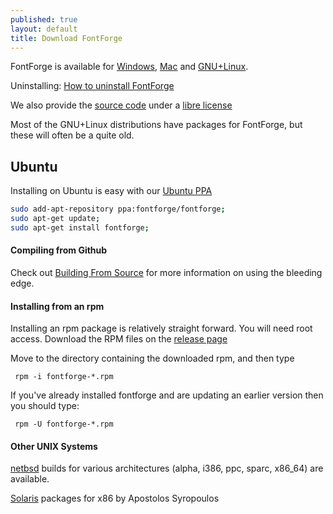 ```yaml
---
published: true
layout: default
title: Download FontForge
---
```


FontForge is available for <a href="downloads/windows/">Windows</a>, <a href="downloads/mac/">Mac</a> and
<a href="downloads/gnulinux/">GNU+Linux</a>.

Uninstalling: [How to uninstall FontForge](downloads/uninstalling/)

We also provide the <a href="downloads/source/">source code</a> under a [libre license](https://github.com/fontforge/fontforge/blob/master/LICENSE)


Most of the GNU+Linux distributions have packages for FontForge, but these will often be a quite old. 

## Ubuntu

Installing on Ubuntu is easy with our [Ubuntu PPA](https://launchpad.net/%7Efontforge/+archive/ubuntu/fontforge)

```sh
sudo add-apt-repository ppa:fontforge/fontforge;
sudo apt-get update;
sudo apt-get install fontforge;
```

#### Compiling from Github

Check out [Building From Source](../source) for more information on using the bleeding edge.

#### Installing from an rpm

Installing an rpm package is relatively straight forward.
You will need root access.
Download the RPM files on the [release page](https://github.com/fontforge/fontforge/releases)

Move to the directory containing the downloaded rpm, and then type

     rpm -i fontforge-*.rpm

If you've already installed fontforge and are updating an earlier version then you should type:

     rpm -U fontforge-*.rpm

#### Other UNIX Systems

[netbsd](ftp://ftp.netbsd.org/pub/NetBSD/packages/pkgsrc/fonts/fontforge/README.html) builds for various architectures (alpha, i386, ppc, sparc, x86\_64) are available.

[Solaris](http://www.sunfreepacks.com/) packages for x86 by Apostolos Syropoulos
